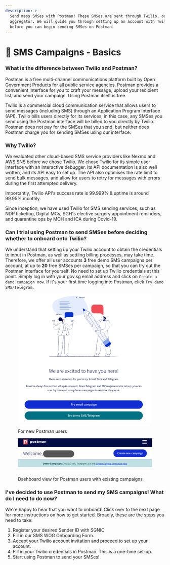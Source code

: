 ```yaml
---
description: >-
  Send mass SMSes with Postman! These SMSes are sent through Twilio, our SMS
  aggregator. We will guide you through setting up an account with Twilio,
  before you can begin sending SMSes on Postman.
---
```


# 📲 SMS Campaigns - Basics

### What is the difference between Twilio and Postman?

Postman is a free multi-channel communications platform built by Open Government Products for all public service agencies. Postman provides a convenient interface for you to craft your message, upload your recipient list, and send your campaign. Using Postman itself is free.

Twilio is a commercial cloud communication service that allows users to send messages (including SMS) through an Application Program Interface (API). Twilio bills users directly for its services; in this case, any SMSes you send using the Postman interface will be billed to you directly by Twilio. Postman does not pay for the SMSes that you send, but neither does Postman charge you for sending SMSes using our interface.

### Why Twilio?

We evaluated other cloud-based SMS service providers like Nexmo and AWS SNS before we chose Twilio. We chose Twilio for its simple user interface with an interactive debugger. Its API documentation is also well written, and its API easy to set up. The API also optimises the rate limit to send bulk messages, and allow for users to retry for messages with errors during the first attempted delivery.&#x20;

Importantly, Twilio API's success rate is 99.999% & uptime is around 99.95% monthly.&#x20;

Since inception, we have used Twilio for SMS sending services, such as NDP ticketing, Digital MCs, SGH's elective surgery appointment reminders, and quarantine ops by MOH and ICA during Covid-19.

### Can I trial using Postman to send SMSes before deciding whether to onboard onto Twilio?

We understand that setting up your Twilio account to obtain the credentials to input in Postman, as well as settling billing processes, may take time. Therefore, we offer all user accounts **3** free demo SMS campaigns per account, at up to **20** free SMSes per campaign, so that you can try out the Postman interface for yourself. No need to set up Twilio credentials at this point. Simply log in with your gov.sg email address and click on `Create a demo campaign now`. If it's your first time logging into Postman, click `Try demo SMS/Telegram`.

<figure><img src="../.gitbook/assets/Screenshot 2023-05-30 at 3.29.44 PM.png" alt=""><figcaption><p>For new Postman users</p></figcaption></figure>

<figure><img src="../.gitbook/assets/Screenshot 2023-05-30 at 3.28.37 PM (1).png" alt=""><figcaption><p>Dashboard view for Postman users with existing campaigns</p></figcaption></figure>

### I've decided to use Postman to send my SMS campaigns! What do I need to do now?

We're happy to hear that you want to onboard! Click over to the next page for more instructions on how to get started. Broadly, these are the steps you need to take:

1. Register your desired Sender ID with SGNIC
2. Fill in our SMS WOG Onboarding Form.
3. Accept your Twilio account invitation and proceed to set up your account.
4. Fill in your Twilio credentials in Postman. This is a one-time set-up.
5. Start using Postman to send your SMSes!
